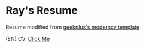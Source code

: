 # Ray's Resume
Resume modified from [geekplux's moderncv template](https://github.com/geekplux/cv_resume)

(EN) CV: [Click Me](https://github.com/MingRuey/mingruey.github.io/blob/master/Resume-EN/resume.pdf)
